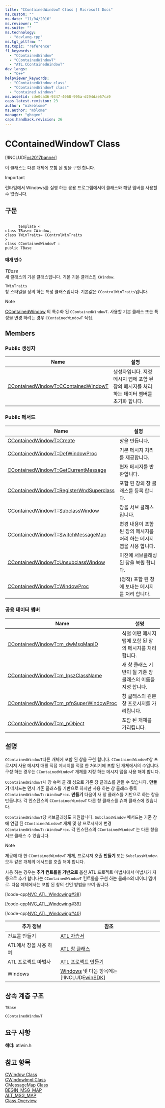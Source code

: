 ```yaml
---
title: "CContainedWindowT Class | Microsoft Docs"
ms.custom: ""
ms.date: "11/04/2016"
ms.reviewer: ""
ms.suite: ""
ms.technology: 
  - "devlang-cpp"
ms.tgt_pltfrm: ""
ms.topic: "reference"
f1_keywords: 
  - "CContainedWindow"
  - "CContainedWindowT"
  - "ATL.CContainedWindowT"
dev_langs: 
  - "C++"
helpviewer_keywords: 
  - "CContainedWindow class"
  - "CContainedWindowT class"
  - "contained windows"
ms.assetid: cde0ca36-9347-4068-995a-d294dae57ca9
caps.latest.revision: 23
author: "mikeblome"
ms.author: "mblome"
manager: "ghogen"
caps.handback.revision: 26
---
```

# CContainedWindowT Class
[!INCLUDE[vs2017banner](../../assembler/inline/includes/vs2017banner.md)]

이 클래스는 다른 개체에 포함 된 창을 구현 합니다.  
  
> [!IMPORTANT]
>  런타임에서 Windows를 실행 하는 응용 프로그램에서이 클래스와 해당 멤버를 사용할 수 없습니다.  
  
## 구문  
  
```  
  
      template <  
class TBase= CWindow,  
class TWinTraits= CControlWinTraits   
>  
class CContainedWindowT :  
public TBase  
```  
  
#### 매개 변수  
 *TBase*  
 새 클래스의 기본 클래스입니다.  기본 기본 클래스인 `CWindow`.  
  
 `TWinTraits`  
 창 스타일을 정의 하는 특성 클래스입니다.  기본값은 `CControlWinTraits`입니다.  
  
> [!NOTE]
>  [CContainedWindow](../Topic/CContainedWindow.md) 의 특수화 된 `CContainedWindowT`.  사용할 기본 클래스 또는 특성을 변경 하려는 경우 `CContainedWindowT` 직접.  
  
## Members  
  
### Public 생성자  
  
|Name|설명|  
|----------|--------|  
|[CContainedWindowT::CContainedWindowT](../Topic/CContainedWindowT::CContainedWindowT.md)|생성자입니다.  지정 메시지 맵에 포함 된 창의 메시지를 처리 하는 데이터 멤버를 초기화 합니다.|  
  
### Public 메서드  
  
|Name|설명|  
|----------|--------|  
|[CContainedWindowT::Create](../Topic/CContainedWindowT::Create.md)|창을 만듭니다.|  
|[CContainedWindowT::DefWindowProc](../Topic/CContainedWindowT::DefWindowProc.md)|기본 메시지 처리를 제공합니다.|  
|[CContainedWindowT::GetCurrentMessage](../Topic/CContainedWindowT::GetCurrentMessage.md)|현재 메시지를 반환합니다.|  
|[CContainedWindowT::RegisterWndSuperclass](../Topic/CContainedWindowT::RegisterWndSuperclass.md)|포함 된 창의 창 클래스를 등록 합니다.|  
|[CContainedWindowT::SubclassWindow](../Topic/CContainedWindowT::SubclassWindow.md)|창을 서브 클래스입니다.|  
|[CContainedWindowT::SwitchMessageMap](../Topic/CContainedWindowT::SwitchMessageMap.md)|변경 내용이 포함 된 창의 메시지를 처리 하는 메시지 맵을 사용 합니다.|  
|[CContainedWindowT::UnsubclassWindow](../Topic/CContainedWindowT::UnsubclassWindow.md)|이전에 서브클래싱된 창을 복원 합니다.|  
|[CContainedWindowT::WindowProc](../Topic/CContainedWindowT::WindowProc.md)|\(정적\) 포함 된 창에 보내는 메시지를 처리 합니다.|  
  
### 공용 데이터 멤버  
  
|Name|설명|  
|----------|--------|  
|[CContainedWindowT::m\_dwMsgMapID](../Topic/CContainedWindowT::m_dwMsgMapID.md)|식별 어떤 메시지 맵에 포함 된 창의 메시지를 처리 합니다.|  
|[CContainedWindowT::m\_lpszClassName](../Topic/CContainedWindowT::m_lpszClassName.md)|새 창 클래스 기반이 될 기존 창 클래스의 이름을 지정 합니다.|  
|[CContainedWindowT::m\_pfnSuperWindowProc](../Topic/CContainedWindowT::m_pfnSuperWindowProc.md)|창 클래스의 원본 창 프로시저를 가리킵니다.|  
|[CContainedWindowT::m\_pObject](../Topic/CContainedWindowT::m_pObject.md)|포함 된 개체를 가리킵니다.|  
  
## 설명  
 `CContainedWindowT`다른 개체에 포함 된 창을 구현 합니다.  `CContainedWindowT`창 프로시저 사용 메시지 매핑 직접 메시지를 적절 한 처리기에 포함 된 개체에서의 수입니다.  구성 하는 경우는 `CContainedWindowT` 개체를 지정 하는 메시지 맵을 사용 해야 합니다.  
  
 `CContainedWindowT`새 창 슈퍼 클 래 싱으로 기존 창 클래스를 만들 수 있습니다.  **만들기** 메서드는 먼저 기존 클래스를 기반으로 하지만 사용 하는 창 클래스 등록 `CContainedWindowT::WindowProc`.  **만들기** 다음이 새 창 클래스를 기반으로 하는 창을 만듭니다.  각 인스턴스의 `CContainedWindowT` 다른 창 클래스를 슈퍼 클래스에 있습니다.  
  
 `CContainedWindowT`창 서브클래싱도 지원합니다.  `SubclassWindow` 메서드는 기존 창에 연결 된 `CContainedWindowT` 개체 및 창 프로시저에 변경 `CContainedWindowT::WindowProc`.  각 인스턴스의 `CContainedWindowT` 는 다른 창을 서브 클래스 수 있습니다.  
  
> [!NOTE]
>  제공에 대 한 `CContainedWindowT` 개체, 프로시저 호출  **만들기** 또는 `SubclassWindow`.  모두 같은 개체의 메서드를 호출 해야 합니다.  
  
 사용 하는 경우는  **추가 컨트롤을 기반으로** 옵션 ATL 프로젝트 마법사에서 마법사가 자동으로 추가 합니다는 `CContainedWindowT` 컨트롤을 구현 하는 클래스의 데이터 멤버로.  다음 예제에서는 포함 된 창의 선언 방법을 보여 줍니다.  
  
 [!code-cpp[NVC_ATL_Windowing#38](../../atl/codesnippet/CPP/ccontainedwindowt-class_1.h)]  
  
 [!code-cpp[NVC_ATL_Windowing#39](../../atl/codesnippet/CPP/ccontainedwindowt-class_2.h)]  
  
 [!code-cpp[NVC_ATL_Windowing#40](../../atl/codesnippet/CPP/ccontainedwindowt-class_3.h)]  
  
|추가 정보|참조|  
|-----------|--------|  
|컨트롤 만들기|[ATL 자습서](../../atl/active-template-library-atl-tutorial.md)|  
|ATL에서 창을 사용 하 여|[ATL 창 클래스](../../atl/atl-window-classes.md)|  
|ATL 프로젝트 마법사|[ATL 프로젝트 만들기](../../atl/reference/creating-an-atl-project.md)|  
|Windows|[Windows](http://msdn.microsoft.com/library/windows/desktop/ms632595) 및 다음 항목에는[!INCLUDE[winSDK](../../atl/includes/winsdk_md.md)]|  
  
## 상속 계층 구조  
 `TBase`  
  
 `CContainedWindowT`  
  
## 요구 사항  
 **헤더:**  atlwin.h  
  
## 참고 항목  
 [CWindow Class](../../atl/reference/cwindow-class.md)   
 [CWindowImpl Class](../../atl/reference/cwindowimpl-class.md)   
 [CMessageMap Class](../../atl/reference/cmessagemap-class.md)   
 [BEGIN\_MSG\_MAP](../Topic/BEGIN_MSG_MAP.md)   
 [ALT\_MSG\_MAP](../Topic/ALT_MSG_MAP.md)   
 [Class Overview](../../atl/atl-class-overview.md)